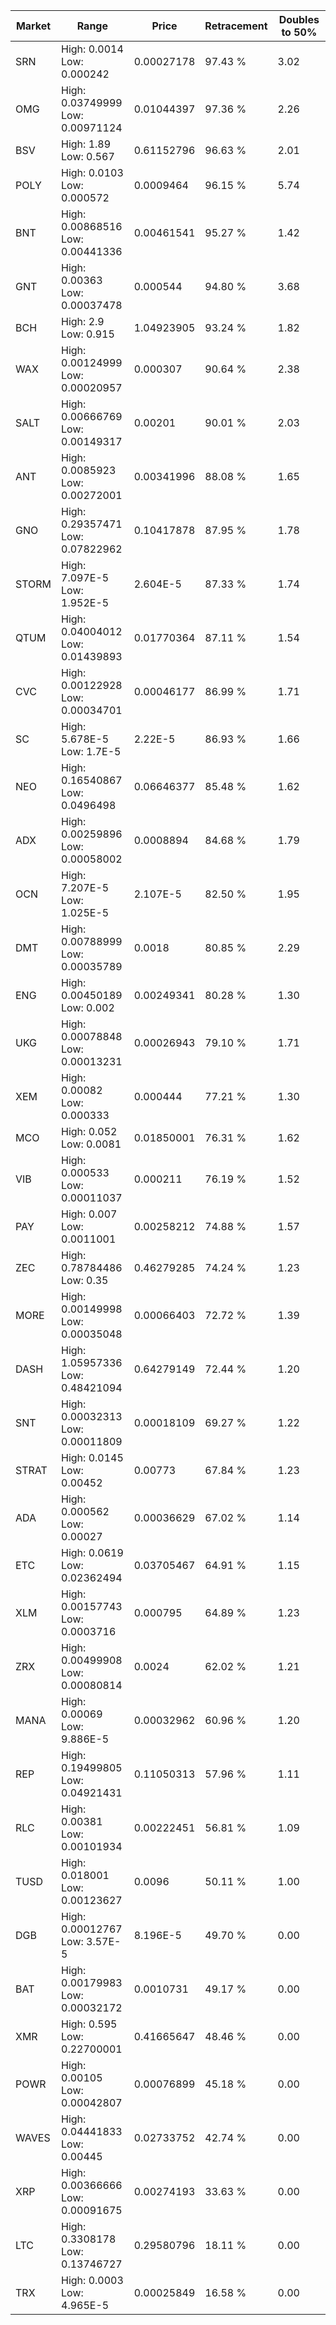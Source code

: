 | Market | Range | Price| Retracement | Doubles to 50% |
| --- | --- | --- | --- | --- |
| SRN | High: 0.0014<br />Low: 0.000242 | 0.00027178 | 97.43 % | 3.02 |
| OMG | High: 0.03749999<br />Low: 0.00971124 | 0.01044397 | 97.36 % | 2.26 |
| BSV | High: 1.89<br />Low: 0.567 | 0.61152796 | 96.63 % | 2.01 |
| POLY | High: 0.0103<br />Low: 0.000572 | 0.0009464 | 96.15 % | 5.74 |
| BNT | High: 0.00868516<br />Low: 0.00441336 | 0.00461541 | 95.27 % | 1.42 |
| GNT | High: 0.00363<br />Low: 0.00037478 | 0.000544 | 94.80 % | 3.68 |
| BCH | High: 2.9<br />Low: 0.915 | 1.04923905 | 93.24 % | 1.82 |
| WAX | High: 0.00124999<br />Low: 0.00020957 | 0.000307 | 90.64 % | 2.38 |
| SALT | High: 0.00666769<br />Low: 0.00149317 | 0.00201 | 90.01 % | 2.03 |
| ANT | High: 0.0085923<br />Low: 0.00272001 | 0.00341996 | 88.08 % | 1.65 |
| GNO | High: 0.29357471<br />Low: 0.07822962 | 0.10417878 | 87.95 % | 1.78 |
| STORM | High: 7.097E-5<br />Low: 1.952E-5 | 2.604E-5 | 87.33 % | 1.74 |
| QTUM | High: 0.04004012<br />Low: 0.01439893 | 0.01770364 | 87.11 % | 1.54 |
| CVC | High: 0.00122928<br />Low: 0.00034701 | 0.00046177 | 86.99 % | 1.71 |
| SC | High: 5.678E-5<br />Low: 1.7E-5 | 2.22E-5 | 86.93 % | 1.66 |
| NEO | High: 0.16540867<br />Low: 0.0496498 | 0.06646377 | 85.48 % | 1.62 |
| ADX | High: 0.00259896<br />Low: 0.00058002 | 0.0008894 | 84.68 % | 1.79 |
| OCN | High: 7.207E-5<br />Low: 1.025E-5 | 2.107E-5 | 82.50 % | 1.95 |
| DMT | High: 0.00788999<br />Low: 0.00035789 | 0.0018 | 80.85 % | 2.29 |
| ENG | High: 0.00450189<br />Low: 0.002 | 0.00249341 | 80.28 % | 1.30 |
| UKG | High: 0.00078848<br />Low: 0.00013231 | 0.00026943 | 79.10 % | 1.71 |
| XEM | High: 0.00082<br />Low: 0.000333 | 0.000444 | 77.21 % | 1.30 |
| MCO | High: 0.052<br />Low: 0.0081 | 0.01850001 | 76.31 % | 1.62 |
| VIB | High: 0.000533<br />Low: 0.00011037 | 0.000211 | 76.19 % | 1.52 |
| PAY | High: 0.007<br />Low: 0.0011001 | 0.00258212 | 74.88 % | 1.57 |
| ZEC | High: 0.78784486<br />Low: 0.35 | 0.46279285 | 74.24 % | 1.23 |
| MORE | High: 0.00149998<br />Low: 0.00035048 | 0.00066403 | 72.72 % | 1.39 |
| DASH | High: 1.05957336<br />Low: 0.48421094 | 0.64279149 | 72.44 % | 1.20 |
| SNT | High: 0.00032313<br />Low: 0.00011809 | 0.00018109 | 69.27 % | 1.22 |
| STRAT | High: 0.0145<br />Low: 0.00452 | 0.00773 | 67.84 % | 1.23 |
| ADA | High: 0.000562<br />Low: 0.00027 | 0.00036629 | 67.02 % | 1.14 |
| ETC | High: 0.0619<br />Low: 0.02362494 | 0.03705467 | 64.91 % | 1.15 |
| XLM | High: 0.00157743<br />Low: 0.0003716 | 0.000795 | 64.89 % | 1.23 |
| ZRX | High: 0.00499908<br />Low: 0.00080814 | 0.0024 | 62.02 % | 1.21 |
| MANA | High: 0.00069<br />Low: 9.886E-5 | 0.00032962 | 60.96 % | 1.20 |
| REP | High: 0.19499805<br />Low: 0.04921431 | 0.11050313 | 57.96 % | 1.11 |
| RLC | High: 0.00381<br />Low: 0.00101934 | 0.00222451 | 56.81 % | 1.09 |
| TUSD | High: 0.018001<br />Low: 0.00123627 | 0.0096 | 50.11 % | 1.00 |
| DGB | High: 0.00012767<br />Low: 3.57E-5 | 8.196E-5 | 49.70 % | 0.00 |
| BAT | High: 0.00179983<br />Low: 0.00032172 | 0.0010731 | 49.17 % | 0.00 |
| XMR | High: 0.595<br />Low: 0.22700001 | 0.41665647 | 48.46 % | 0.00 |
| POWR | High: 0.00105<br />Low: 0.00042807 | 0.00076899 | 45.18 % | 0.00 |
| WAVES | High: 0.04441833<br />Low: 0.00445 | 0.02733752 | 42.74 % | 0.00 |
| XRP | High: 0.00366666<br />Low: 0.00091675 | 0.00274193 | 33.63 % | 0.00 |
| LTC | High: 0.3308178<br />Low: 0.13746727 | 0.29580796 | 18.11 % | 0.00 |
| TRX | High: 0.0003<br />Low: 4.965E-5 | 0.00025849 | 16.58 % | 0.00 |
